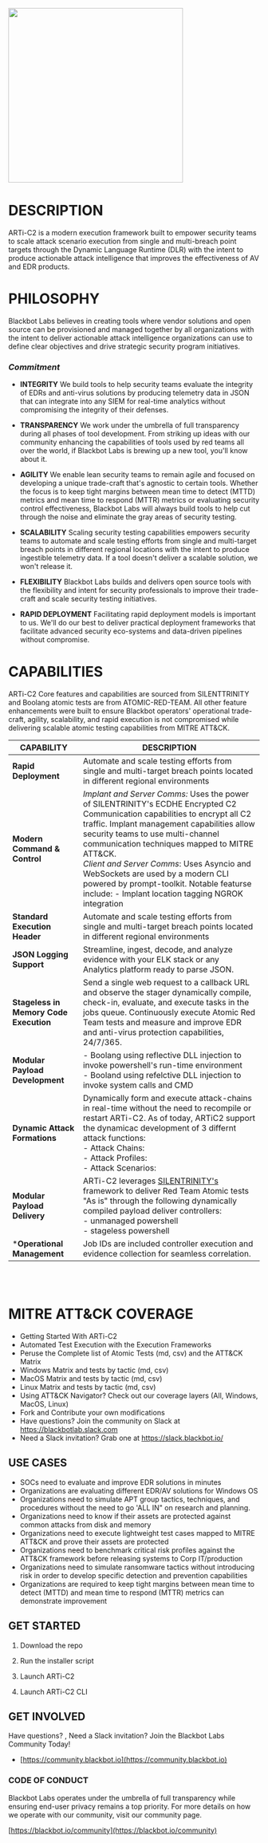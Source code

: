 <p><img src="https://blackbot.io/wp-content/uploads/2020/11/artic_c2_logo_red_v1-e1606038603815.png" width="350px" /></p>

# DESCRIPTION

ARTi-C2 is a modern execution framework built to empower security teams to scale attack scenario execution from single and multi-breach point targets through the Dynamic Language Runtime \(DLR\) with the intent to produce actionable attack intelligence that improves the effectiveness of AV and EDR products.

# PHILOSOPHY

Blackbot Labs believes in creating tools where vendor solutions and open source can be provisioned and managed together by all organizations with the intent to deliver actionable attack intelligence organizations can use to define clear objectives and drive strategic security program initiatives.

### *Commitment*

- **INTEGRITY** 
We build tools to help security teams evaluate the integrity of EDRs and anti-virus solutions by producing telemetry data in JSON that can integrate into any SIEM for real-time analytics without compromising the integrity of their defenses.


- **TRANSPARENCY**
We work under the umbrella of full transparency during all phases of tool development. From striking up ideas with our community enhancing the capabilities of tools used by red teams all over the world, if Blackbot Labs is brewing up a new tool, you'll know about it.


- **AGILITY**
We enable lean security teams to remain agile and focused on developing a unique trade-craft that's agnostic to certain tools. Whether the focus is to keep tight margins between mean time to detect \(MTTD\) metrics and mean time to respond \(MTTR\) metrics or evaluating security control effectiveness, Blackbot Labs will always build tools to help cut through the noise and eliminate the gray areas of security testing.


- **SCALABILITY**
Scaling security testing capabilities empowers security teams to automate and scale testing efforts from single and multi-target breach points in different regional locations with the intent to produce ingestible telemetry data. If a tool doesn't deliver a scalable solution, we won't release it. 


- **FLEXIBILITY**
Blackbot Labs builds and delivers open source tools with the flexibility and intent for security professionals to improve their trade-craft and scale security testing initiatives.


- **RAPID DEPLOYMENT**
Facilitating rapid deployment models is important to us. We'll do our best to deliver practical deployment frameworks that facilitate advanced security eco-systems and data-driven pipelines without compromise. 




# CAPABILITIES

ARTi-C2 Core features and capabilities are sourced from SILENTTRINITY and Boolang atomic tests are from ATOMIC-RED-TEAM. All other feature enhancements were built to ensure Blackbot operators' operational trade-craft, agility, scalability, and rapid execution is not compromised while delivering scalable atomic testing capabilities from MITRE ATT&CK.


| CAPABILITY | DESCRIPTION |
| ------ | ------ |
| **Rapid Deployment** | Automate and scale testing efforts from single and multi-target breach points located in different regional environments
| **Modern Command & Control** | *Implant and Server Comms:* Uses the power of SILENTRINITY's ECDHE Encrypted C2 Communication capabilities to encrypt all C2 traffic. Implant management capabilities allow security teams to use multi-channel communication techniques mapped to MITRE ATT&CK. </br>*Client and Server Comms*: Uses Asyncio and WebSockets are used by a modern CLI powered by prompt-toolkit. Notable featurse include:     - Implant location tagging NGROK integration 
| **Standard Execution Header** | Automate and scale testing efforts from single and multi-target breach points located in different regional environments
| **JSON Logging Support** | Streamline, ingest, decode, and analyze evidence with your ELK stack or any Analytics platform ready to parse JSON.
| **Stageless in Memory Code Execution** | Send a single web request to a callback URL and observe the stager dynamically compile, check-in, evaluate, and execute tasks in the jobs queue. Continuously execute Atomic Red Team tests and measure and improve EDR and anti-virus protection capabilities, 24/7/365.
| **Modular Payload Development** |     - Boolang using reflective DLL injection to invoke powershell's  run-time environment</br> - Booland using refelctive DLL injection to invoke system calls and CMD
| **Dynamic Attack Formations** | Dynamically form and execute attack-chains in real-time without the need to recompile or restart ARTi-C2. As of today, ARTiC2 support the dynamicac development of 3 differnt attack functions:</br>    - Attack Chains:</br>- Attack Profiles:</br>- Attack Scenarios:
| **Modular Payload Delivery** | ARTi-C2 leverages [SILENTRINITY's](https://github.com/byt3bl33d3r/SILENTTRINITY) framework to deliver Red Team Atomic tests "As is" through the following dynamically compiled payload deliver controllers:</br>- unmanaged powershell</br>- stageless powershell
| ***Operational Management** | Job IDs are included controller execution and evidence collection for seamless correlation. 

</br>
</br>
 

# MITRE ATT&CK COVERAGE

- Getting Started With ARTi-C2
- Automated Test Execution with the Execution Frameworks
- Peruse the Complete list of Atomic Tests (md, csv) and the ATT&CK Matrix
- Windows Matrix and tests by tactic (md, csv)
- MacOS Matrix and tests by tactic (md, csv)
- Linux Matrix and tests by tactic (md, csv)
- Using ATT&CK Navigator? Check out our coverage layers (All, Windows, MacOS, Linux)
- Fork and Contribute your own modifications
- Have questions? Join the community on Slack at https://blackbotlab.slack.com
- Need a Slack invitation? Grab one at https://slack.blackbot.io/



## USE CASES 
- SOCs need to evaluate and improve EDR solutions in minutes
- Organizations are evaluating different EDR/AV solutions for Windows OS
- Organizations need to simulate APT group tactics, techniques, and procedures without the need to go 'ALL IN" on research and planning.
- Organizations need to know if their assets are protected against common attacks from disk and memory
- Organizations need to execute lightweight test cases mapped to MITRE ATT&CK and prove their assets are protected
- Organizations need to benchmark critical risk profiles against the ATT&CK framework before releasing systems to Corp IT/production
- Organizations need to simulate ransomware tactics without introducing risk in order to develop specific detection and prevention capabilities
- Organizations are required to keep tight margins between mean time to detect \(MTTD\) and mean time to respond \(MTTR\) metrics can demonstrate improvement




## GET STARTED

1. Download the repo

2. Run the installer script

3. Launch ARTi-C2

4. Launch ARTi-C2 CLI

## GET INVOLVED
Have questions? , Need a Slack invitation? 
Join the Blackbot Labs Community Today!
- [https://community.blackbot.io](https://community.blackbot.io)



### CODE OF CONDUCT

Blackbot Labs operates under the umbrella of full transparency while ensuring end-user privacy remains a top priority. For more details on how we operate with our community, visit our community page.

[https://blackbot.io/community](https://blackbot.io/community)


